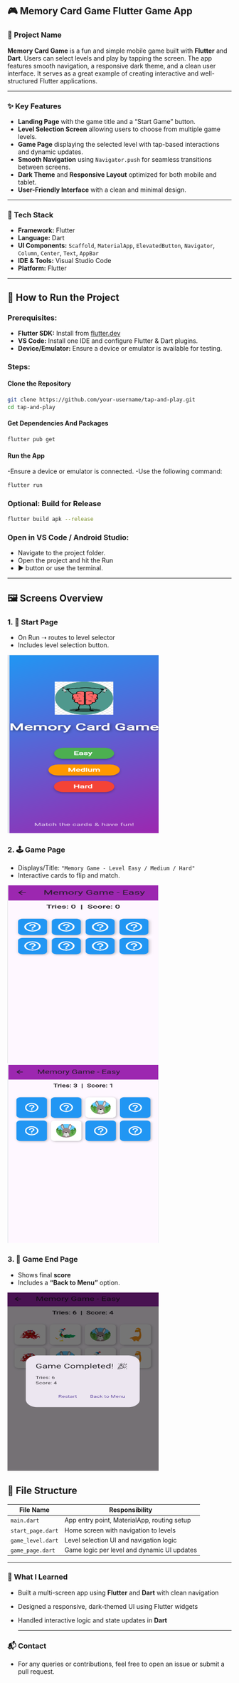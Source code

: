 ## 🎮 Memory Card Game Flutter Game App

### 📌 Project Name

**Memory Card Game** is a fun and simple mobile game built with **Flutter** and **Dart**. Users can select levels and play by tapping the screen. The app features smooth navigation, a responsive dark theme, and a clean user interface. It serves as a great example of creating interactive and well-structured Flutter applications.

---

### ✨ Key Features

- **Landing Page** with the game title and a “Start Game” button.
- **Level Selection Screen** allowing users to choose from multiple game levels.
- **Game Page** displaying the selected level with tap-based interactions and dynamic updates.
- **Smooth Navigation** using `Navigator.push` for seamless transitions between screens.
- **Dark Theme** and **Responsive Layout** optimized for both mobile and tablet.
- **User-Friendly Interface** with a clean and minimal design.

---

### 🧰 Tech Stack

- **Framework:** Flutter  
- **Language:** Dart  
- **UI Components:** `Scaffold`, `MaterialApp`, `ElevatedButton`, `Navigator`, `Column`, `Center`, `Text`, `AppBar`  
- **IDE & Tools:** Visual Studio Code  
- **Platform:** Flutter

---

## 🚀 How to Run the Project

### Prerequisites:

- **Flutter SDK:** Install from [flutter.dev](https://flutter.dev)
- **VS Code:** Install one IDE and configure Flutter & Dart plugins.
- **Device/Emulator:** Ensure a device or emulator is available for testing.

### Steps:


#### Clone the Repository
```bash
git clone https://github.com/your-username/tap-and-play.git
cd tap-and-play
```


#### Get Dependencies And Packages
```bash
flutter pub get
```


#### Run the App
-Ensure a device or emulator is connected.
-Use the following command:
```bash
flutter run
```


### Optional: Build for Release
```bash
flutter build apk --release
```
### Open in VS Code / Android Studio:
- Navigate to the project folder.
- Open the project and hit the Run
- ▶️ button or use the terminal.

---

## 🖼️ Screens Overview

### 1. 🏁 Start Page
-	On Run ➝ routes to level selector
- Includes level selection button.
<img src="assets/images/start_page.png" alt="Start Page" width="340" height="400"/>


### 2. 🕹️ Game Page
- Displays/Title: `"Memory Game - Level Easy / Medium / Hard"`
- Interactive cards to flip and match.

<p float="left">
  <img src="assets/images/main_page.png" alt="Main Game Page" width="340" height="400"/>
  &nbsp;
  <img src="assets/images/cards.png" alt="Cards View" width="340" height="400"/>
</p>


### 3. 🧠 Game End Page
- Shows final **score**
- Includes a **“Back to Menu”** option.
<img src="assets/images/final.png" alt="Game End Page" width="340" height="400"/>


## 📁 File Structure

| File Name         | Responsibility                                 |
|-------------------|-------------------------------------------------|
| `main.dart`       | App entry point, MaterialApp, routing setup     |
| `start_page.dart` | Home screen with navigation to levels           |
| `game_level.dart` | Level selection UI and navigation logic         |
| `game_page.dart`  | Game logic per level and dynamic UI updates     |
---
### 📘 What I Learned

- Built a multi-screen app using **Flutter** and **Dart** with clean navigation  
- Designed a responsive, dark-themed UI using Flutter widgets  
- Handled interactive logic and state updates in **Dart**

  ---
 ### 📬 Contact
- For any queries or contributions, feel free to open an issue or submit a pull request.
